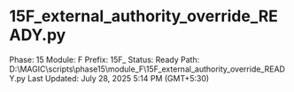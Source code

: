 # 15F_external_authority_override_READY.py

Phase: 15
Module: F
Prefix: 15F_
Status: Ready
Path: D:\MAGIC\scripts\phase15\module_F\15F_external_authority_override_READY.py
Last Updated: July 28, 2025 5:14 PM (GMT+5:30)
